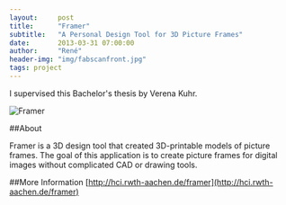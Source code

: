 ```yaml
---
layout:     post
title:      "Framer"
subtitle:   "A Personal Design Tool for 3D Picture Frames"
date:       2013-03-31 07:00:00
author:     "René"
header-img: "img/fabscanfront.jpg"
tags: project
---
```

I supervised this Bachelor's thesis by Verena Kuhr.

![Framer](http://hci.rwth-aachen.de/img/wiki_up/Framer.png)

##About

Framer is a 3D design tool that created 3D-printable models of picture frames. The goal of this application is to create picture frames for digital images without complicated CAD or drawing tools.


##More Information
[http://hci.rwth-aachen.de/framer](http://hci.rwth-aachen.de/framer)
